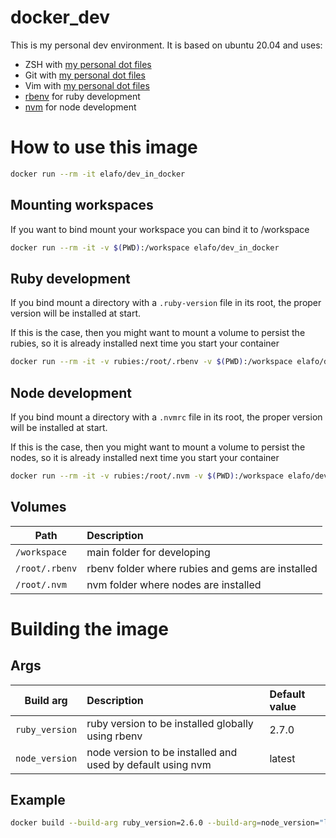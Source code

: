 # docker_dev

This is my personal dev environment. It is based on ubuntu 20.04 and uses:

- ZSH with [my personal dot files](https://github.com/elafo/zsh-dot-files)
- Git with [my personal dot files](https://github.com/elafo/git-dot-files)
- Vim with [my personal dot files](https://github.com/elafo/vim-dot-files)
- [rbenv](https://github.com/rbenv/rbenv) for ruby development
- [nvm](https://github.com/nvm-sh/nvm) for node development

# How to use this image

```bash
docker run --rm -it elafo/dev_in_docker
```

## Mounting workspaces
If you want to bind mount your workspace you can bind it to /workspace

```bash
docker run --rm -it -v $(PWD):/workspace elafo/dev_in_docker
```

## Ruby development
If you bind mount a directory with a `.ruby-version` file in its root, the proper version will be installed at start.

If this is the case, then you might want to mount a volume to persist the rubies, so it is already installed next time you start your container

```bash
docker run --rm -it -v rubies:/root/.rbenv -v $(PWD):/workspace elafo/dev_in_docker
```

## Node development
If you bind mount a directory with a `.nvmrc` file in its root, the proper version will be installed at start.

If this is the case, then you might want to mount a volume to persist the nodes, so it is already installed next time you start your container

```bash
docker run --rm -it -v rubies:/root/.nvm -v $(PWD):/workspace elafo/dev_in_docker
```

## Volumes

|Path|Description|
|----|:----------|
|`/workspace`|main folder for developing|
|`/root/.rbenv`|rbenv folder where rubies and gems are installed|
|`/root/.nvm`|nvm folder where nodes are installed|

# Building the image
## Args

|Build arg|Description|Default value|
|---------|:----------|:------------|
| `ruby_version`|ruby version to be installed globally using rbenv|2.7.0|
|`node_version`|node version to be installed and used by default using nvm|latest|

## Example

```bash
docker build --build-arg ruby_version=2.6.0 --build-arg=node_version="lts" -t dev:local .
```